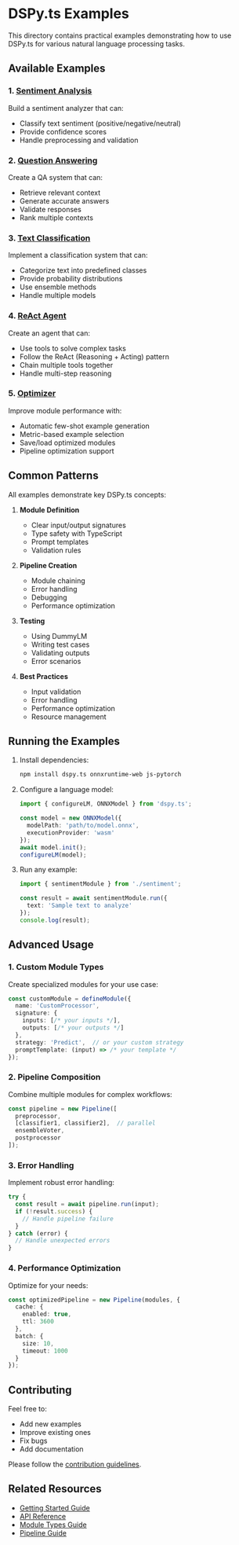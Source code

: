 # DSPy.ts Examples

This directory contains practical examples demonstrating how to use DSPy.ts for various natural language processing tasks.

## Available Examples

### 1. [Sentiment Analysis](sentiment/README.md)
Build a sentiment analyzer that can:
- Classify text sentiment (positive/negative/neutral)
- Provide confidence scores
- Handle preprocessing and validation

### 2. [Question Answering](qa/README.md)
Create a QA system that can:
- Retrieve relevant context
- Generate accurate answers
- Validate responses
- Rank multiple contexts

### 3. [Text Classification](classification/README.md)
Implement a classification system that can:
- Categorize text into predefined classes
- Provide probability distributions
- Use ensemble methods
- Handle multiple models

### 4. [ReAct Agent](react/README.md)
Create an agent that can:
- Use tools to solve complex tasks
- Follow the ReAct (Reasoning + Acting) pattern
- Chain multiple tools together
- Handle multi-step reasoning

### 5. [Optimizer](optimize/README.md)
Improve module performance with:
- Automatic few-shot example generation
- Metric-based example selection
- Save/load optimized modules
- Pipeline optimization support

## Common Patterns

All examples demonstrate key DSPy.ts concepts:

1. **Module Definition**
   - Clear input/output signatures
   - Type safety with TypeScript
   - Prompt templates
   - Validation rules

2. **Pipeline Creation**
   - Module chaining
   - Error handling
   - Debugging
   - Performance optimization

3. **Testing**
   - Using DummyLM
   - Writing test cases
   - Validating outputs
   - Error scenarios

4. **Best Practices**
   - Input validation
   - Error handling
   - Performance optimization
   - Resource management

## Running the Examples

1. Install dependencies:
   ```bash
   npm install dspy.ts onnxruntime-web js-pytorch
   ```

2. Configure a language model:
   ```typescript
   import { configureLM, ONNXModel } from 'dspy.ts';
   
   const model = new ONNXModel({
     modelPath: 'path/to/model.onnx',
     executionProvider: 'wasm'
   });
   await model.init();
   configureLM(model);
   ```

3. Run any example:
   ```typescript
   import { sentimentModule } from './sentiment';
   
   const result = await sentimentModule.run({
     text: 'Sample text to analyze'
   });
   console.log(result);
   ```

## Advanced Usage

### 1. Custom Module Types

Create specialized modules for your use case:

```typescript
const customModule = defineModule({
  name: 'CustomProcessor',
  signature: {
    inputs: [/* your inputs */],
    outputs: [/* your outputs */]
  },
  strategy: 'Predict',  // or your custom strategy
  promptTemplate: (input) => /* your template */
});
```

### 2. Pipeline Composition

Combine multiple modules for complex workflows:

```typescript
const pipeline = new Pipeline([
  preprocessor,
  [classifier1, classifier2],  // parallel
  ensembleVoter,
  postprocessor
]);
```

### 3. Error Handling

Implement robust error handling:

```typescript
try {
  const result = await pipeline.run(input);
  if (!result.success) {
    // Handle pipeline failure
  }
} catch (error) {
  // Handle unexpected errors
}
```

### 4. Performance Optimization

Optimize for your needs:

```typescript
const optimizedPipeline = new Pipeline(modules, {
  cache: {
    enabled: true,
    ttl: 3600
  },
  batch: {
    size: 10,
    timeout: 1000
  }
});
```

## Contributing

Feel free to:
- Add new examples
- Improve existing ones
- Fix bugs
- Add documentation

Please follow the [contribution guidelines](../../CONTRIBUTING.md).

## Related Resources

- [Getting Started Guide](../guides/getting-started.md)
- [API Reference](../api/README.md)
- [Module Types Guide](../guides/module-types.md)
- [Pipeline Guide](../guides/pipeline-guide.md)
